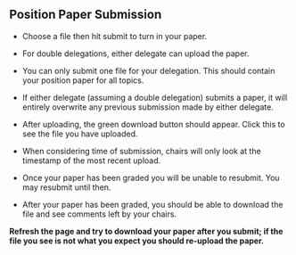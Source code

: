 ## Position Paper Submission


- Choose a file then hit submit to turn in your paper.

- For double delegations, either delegate can upload the paper. 

- You can only submit one file for your delegation. This should contain your position paper for all topics. 

- If either delegate (assuming a double delegation) submits a paper, it will entirely overwrite any previous submission made by either delegate.

- After uploading, the green download button should appear. Click this to see the file you have uploaded.

- When considering time of submission, chairs will only look at the timestamp of the most recent upload. 

- Once your paper has been graded you will be unable to resubmit. You may resubmit until then.

- After your paper has been graded, you should be able to download the file and see comments left by your chairs.

**Refresh the page and try to download your paper after you submit; if the file you see is not what you expect you should re-upload the paper.**
